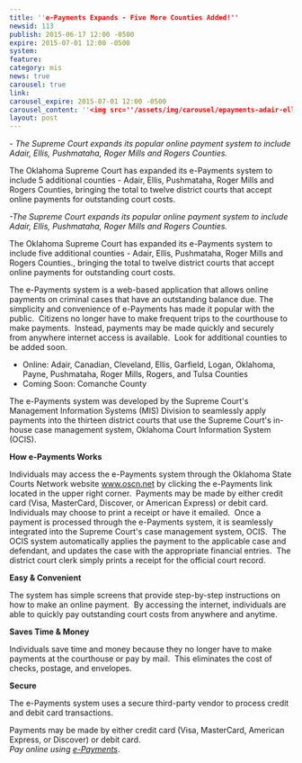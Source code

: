 ```yaml
---
title: ''e-Payments Expands - Five More Counties Added!''
newsid: 113
publish: 2015-06-17 12:00 -0500
expire: 2015-07-01 12:00 -0500
system: 
feature: 
category: mis
news: true
carousel: true
link: 
carousel_expire: 2015-07-01 12:00 -0500
carousel_content: ''<img src=''/assets/img/carousel/epayments-adair-ellis-pushmataha-rogermills-rogers.jpg'' alt=''ePayments now available in Ellis and Roger Mills Counties'' />''
layout: post
---
```

<p><em>- The Supreme Court expands its popular online payment system to include Adair, Ellis, Pushmataha, Roger Mills and Rogers Counties.</em></p><p>The Oklahoma Supreme Court has expanded its e-Payments system to include 5 additional counties - Adair, Ellis, Pushmataha, Roger Mills and Rogers Counties, bringing the total to twelve district courts that accept online payments for outstanding court costs.</p>
 <!--more-->
<p><em>-The Supreme Court expands its popular online payment system to include Adair, Ellis, Pushmataha, Roger Mills and Rogers Counties.</em></p><p>The Oklahoma Supreme Court has expanded its e-Payments system to include five additional counties - Adair, Ellis, Pushmataha, Roger Mills and Rogers Counties., bringing the total to twelve district courts that accept online payments for outstanding court costs.&nbsp; </p><p>The e-Payments system is a web-based application that allows online payments on criminal cases that have an outstanding balance due. The simplicity and convenience of e-Payments has made it popular with the public.&nbsp; Citizens no longer have to make frequent trips to the courthouse to make payments.&nbsp; Instead, payments may be made quickly and securely from anywhere internet access is available.&nbsp; Look for additional counties to be added soon.</p><ul><li>Online: Adair, Canadian, Cleveland, Ellis, Garfield, Logan, Oklahoma, Payne, Pushmataha, Roger Mills, Rogers, and Tulsa Counties</li><li>Coming Soon: Comanche County</li></ul><p>The e-Payments system was developed by the Supreme Court's Management Information Systems (MIS) Division to seamlessly apply payments into the thirteen district courts that use the Supreme Court's in-house case management system, Oklahoma Court Information System (OCIS).</p><p><strong>How e-Payments Works</strong></p><p>Individuals may access the e-Payments system through the Oklahoma State Courts Network website <a href="http://www.oscn.net">www.oscn.net</a> by clicking the e-Payments link located in the upper right corner.&nbsp; Payments may be made by either credit card (Visa, MasterCard, Discover, or American Express) or debit card.&nbsp; Individuals may choose to print a receipt or have it emailed.&nbsp; Once a payment is processed through the e-Payments system, it is seamlessly integrated into the Supreme Court's case management system, OCIS.&nbsp; The OCIS system automatically applies the payment to the applicable case and defendant, and updates the case with the appropriate financial entries.&nbsp; The district court clerk simply prints a receipt for the official court record.</p><p><strong>Easy &amp; Convenient</strong></p><p>The system has simple screens that provide step-by-step instructions on how to make an online payment.&nbsp; By accessing the internet, individuals are able to quickly pay outstanding court costs from anywhere and anytime.</p><p><strong>Saves Time &amp; Money</strong></p><p>Individuals save time and money because they no longer have to make payments at the courthouse or pay by mail.&nbsp; This eliminates the cost of checks, postage, and envelopes.</p><p><strong>Secure</strong></p><p>The e-Payments system uses a secure third-party vendor to process credit and debit card transactions. </p><p>Payments may be made by either credit card (Visa, MasterCard, American Express, or Discover) or debit card. <em><br>Pay online using </em><a href="https://www.oscn.net/epayments/"><em>e-Payments</em></a>.</p>